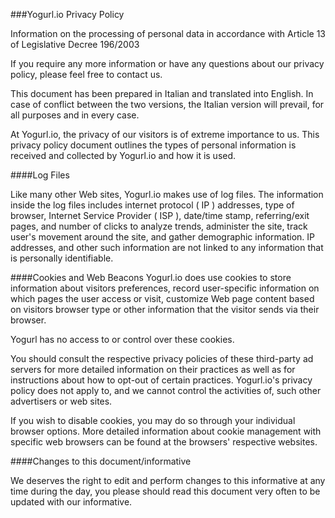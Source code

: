 ###Yogurl.io Privacy Policy

Information on the processing of personal data in accordance with Article 13 of Legislative Decree 196/2003

If you require any more information or have any questions about our privacy policy, please feel free to contact us.

This document has been prepared in Italian and translated into English. In case of conflict between the two versions, the Italian version will prevail, for all purposes and in every case. 

At Yogurl.io, the privacy of our visitors is of extreme importance to us. This privacy policy document outlines the types of personal information is received and collected by Yogurl.io and how it is used.

####Log Files

Like many other Web sites, Yogurl.io makes use of log files. The information inside the log files includes internet protocol ( IP ) addresses, type of browser, Internet Service Provider ( ISP ), date/time stamp, referring/exit pages, and number of clicks to analyze trends, administer the site, track user's movement around the site, and gather demographic information. IP addresses, and other such information are not linked to any information that is personally identifiable.

####Cookies and Web Beacons
Yogurl.io does use cookies to store information about visitors preferences, record user-specific information on which pages the user access or visit, customize Web page content based on visitors browser type or other information that the visitor sends via their browser.

Yogurl has no access to or control over these cookies.

You should consult the respective privacy policies of these third-party ad servers for more detailed information on their practices as well as for instructions about how to opt-out of certain practices. 
Yogurl.io's privacy policy does not apply to, and we cannot control the activities of, such other advertisers or web sites. 

If you wish to disable cookies, you may do so through your individual browser options. More detailed information about cookie management with specific web browsers can be found at the browsers' respective websites.

####Changes to this document/informative

We deserves the right to edit and perform changes to this informative at any time during the day, you please should read this document very often to be updated with our informative. 
